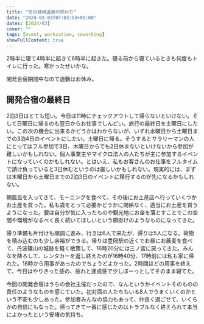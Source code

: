 ```yaml
---
title: "冬の城崎温泉の終わり"
date: "2024-03-03T07:03:53+09:00"
dates: [2024/03]
cover: ""
tags: [event, workcation, coworking]
showFullContent: true
---
```


2時半に寝て4時半に起きて6時半に起きた。寝る前から寝ているときも何度もトイレに行った。寒かったせいかな。

開発合宿期間中なので運動はお休み。

## 開発合宿の最終日

2泊3日はとても短い。今日は11時にチェックアウトして帰らないといけない。そして日曜日に帰るのも翌日からお仕事でしんどい。旅行の最終日を土曜日にしたい。この次の機会に出来るかどうかはわからないが、いずれ水曜日から土曜日までの3泊4日のイベントにしたい。土曜日に帰る。そうするとサラリーマンの人にとってはフル参加で3日、木曜日からでも2日休まないといけないから参加が難しいかもしれない。個人事業主やマイクロ法人の人たちが主に参加するイベントになっていくのかもしれない。とはいえ、私もお客さんのお仕事をフルタイムで請け負っていると3日休むというのは厳しいかもしれない。現実的には、まずは木曜日から土曜日までの2泊3日のイベントに移行するのが先になるかもしれない。

朝風呂を入ってきて、モーニングを食べて、その後にお土産店へ行っていくつかお土産を買った。私も歳をとって必要かどうかに関係なく、適当にお土産を買うようになった。要は自分が気に入ったものや観光地にお金を落とすことでこの空間や環境がなるべく長く続いてほしいという願掛けのようなものになってきた。

帰り準備も片付けも順調に進み、行きは6人で来たが、帰りは5人になる。荷物を積み込むのも少し余裕ができる。帰りは豊岡駅の近くでお昼にお蕎麦を食べて、丹波篠山の城跡を軽く散策して、16時20分には三ノ宮に戻ってきた。みんなを降ろして、レンタカーを返し終えたのが16時40分、17時前には私も家に帰れた。18時から用事があったのでちょうどよかった。2時間ほどの用事を終えて、今日はやりきった感の、疲れと達成感で少しぼーっとしてそのまま寝てた。

今回の開発合宿はうちの会社主催だったので、なんというかイベントそのものの責任のようなものを感じていた。初対面の人たちもいる8人でうまくいくのかという不安も少しあった。参加者みんなの協力もあって、仲良く過ごせて、いくらかの自信にもなった。帰ってきて一番に感じたのはトラブルなく終えられて本当によかったという安堵の気持ち。

